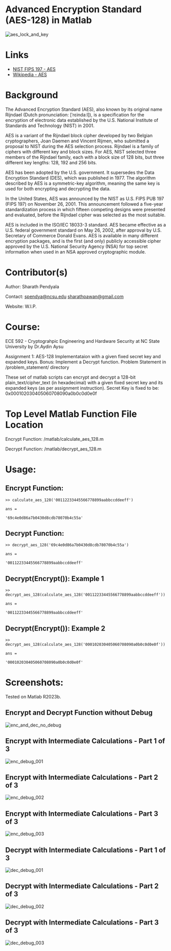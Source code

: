 # Advanced Encryption Standard (AES-128) in Matlab
![aes_lock_and_key](https://github.com/sharathpend/ECE592_Assignment1/blob/main/readme_images/aes.avif)

# Links
* [NIST FIPS 197 - AES](https://nvlpubs.nist.gov/nistpubs/FIPS/NIST.FIPS.197-upd1.pdf)
* [Wikipedia - AES](https://en.wikipedia.org/wiki/Advanced_Encryption_Standard)


# Background
The Advanced Encryption Standard (AES), also known by its original name Rijndael (Dutch pronunciation: [ˈrɛindaːl]), is a specification for the encryption of electronic data established by the U.S. National Institute of Standards and Technology (NIST) in 2001.

AES is a variant of the Rijndael block cipher developed by two Belgian cryptographers, Joan Daemen and Vincent Rijmen, who submitted a proposal to NIST during the AES selection process. Rijndael is a family of ciphers with different key and block sizes. For AES, NIST selected three members of the Rijndael family, each with a block size of 128 bits, but three different key lengths: 128, 192 and 256 bits.

AES has been adopted by the U.S. government. It supersedes the Data Encryption Standard (DES), which was published in 1977. The algorithm described by AES is a symmetric-key algorithm, meaning the same key is used for both encrypting and decrypting the data.

In the United States, AES was announced by the NIST as U.S. FIPS PUB 197 (FIPS 197) on November 26, 2001. This announcement followed a five-year standardization process in which fifteen competing designs were presented and evaluated, before the Rijndael cipher was selected as the most suitable.

AES is included in the ISO/IEC 18033-3 standard. AES became effective as a U.S. federal government standard on May 26, 2002, after approval by U.S. Secretary of Commerce Donald Evans. AES is available in many different encryption packages, and is the first (and only) publicly accessible cipher approved by the U.S. National Security Agency (NSA) for top secret information when used in an NSA approved cryptographic module.


# Contributor(s)
Author: Sharath Pendyala

Contact: spendya@ncsu.edu sharathpawan@gmail.com

Website: W.I.P.


# Course:
ECE 592 - Cryptograhpic Engineering and Hardware Security at NC State University by Dr.Aydin Aysu


Assignment 1: AES-128 Implementataion with a given fixed secret key and expanded keys. Bonus: Implement a Decrypt function. Problem Statement in /problem_statement/ directory


These set of matlab scripts can encrypt and decrypt a 128-bit plain_text/cipher_text (in hexadecimal) with a given fixed secret key and its expanded keys (as per assignment instruction). Secret Key is fixed to be: 0x000102030405060708090a0b0c0d0e0f


# Top Level Matlab Function File Location

Encrypt Function: /matlab/calculate_aes_128.m

Decrypt Function: /matlab/decrypt_aes_128.m


# Usage:

## Encrypt Function:

	>> calculate_aes_128('00112233445566778899aabbccddeeff')

	ans =

    '69c4e0d86a7b0430d8cdb78070b4c55a'


## Decrypt Function:

	>> decrypt_aes_128('69c4e0d86a7b0430d8cdb78070b4c55a')

	ans =

    '00112233445566778899aabbccddeeff'


## Decrypt(Encrypt()): Example 1

	>> decrypt_aes_128(calculate_aes_128('00112233445566778899aabbccddeeff'))

	ans =

    '00112233445566778899aabbccddeeff'
	

## Decrypt(Encrypt()): Example 2

	>> decrypt_aes_128(calculate_aes_128('000102030405060708090a0b0c0d0e0f'))

	ans =

    '000102030405060708090a0b0c0d0e0f'


# Screenshots:

Tested on Matlab R2023b.

## Encrypt and Decrypt Function without Debug
![enc_and_dec_no_debug](https://github.com/sharathpend/ECE592_Assignment1/blob/main/results/encrypt_and_decrypt_functions_in_matlab_without_debug.png)

## Encrypt with Intermediate Calculations - Part 1 of 3
![enc_debug_001](https://github.com/sharathpend/ECE592_Assignment1/blob/main/results/encrypt_function_in_matlab_with_debug_001.png)

## Encrypt with Intermediate Calculations - Part 2 of 3
![enc_debug_002](https://github.com/sharathpend/ECE592_Assignment1/blob/main/results/encrypt_function_in_matlab_with_debug_002.png)

## Encrypt with Intermediate Calculations - Part 3 of 3
![enc_debug_003](https://github.com/sharathpend/ECE592_Assignment1/blob/main/results/encrypt_function_in_matlab_with_debug_003.png)

## Decrypt with Intermediate Calculations - Part 1 of 3
![dec_debug_001](https://github.com/sharathpend/ECE592_Assignment1/blob/main/results/decrypt_function_in_matlab_with_debug_001.png)

## Decrypt with Intermediate Calculations - Part 2 of 3
![dec_debug_002](https://github.com/sharathpend/ECE592_Assignment1/blob/main/results/decrypt_function_in_matlab_with_debug_002.png)

## Decrypt with Intermediate Calculations - Part 3 of 3
![dec_debug_003](https://github.com/sharathpend/ECE592_Assignment1/blob/main/results/decrypt_function_in_matlab_with_debug_003.png)
